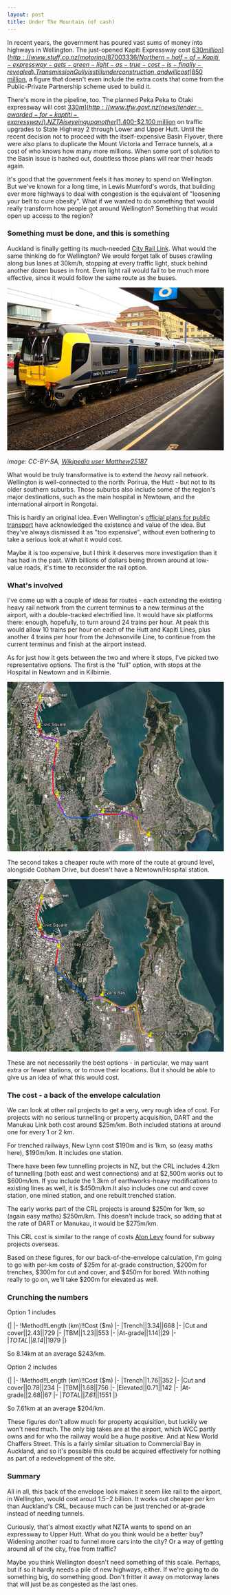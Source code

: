 ```yaml
---
layout: post
title: Under The Mountain (of cash)
---
```


In recent years, the government has poured vast sums of money into highways in Wellington. The just-opened Kapiti Expressway cost [$630 million](http://www.stuff.co.nz/motoring/87003336/Northern-half-of-Kapiti-expressway-gets-green-light-as-true-cost-is-finally-revealed). Transmission Gully is still under construction, and will cost [$850 million](http://www.nzta.govt.nz/projects/wellington-northern-corridor/transmission-gully/), a figure that doesn't even include the extra costs that come from the Public-Private Partnership scheme used to build it.

There's more in the pipeline, too. The planned Peka Peka to Otaki expressway will cost [$330m](http://www.tfw.govt.nz/news/tender-awarded-for-kaptiti-expressway/). NZTA is eyeing up another [$1,400-$2,100 million](https://www.nzta.govt.nz/assets/About-us-2/docs/board-meeting-minutes-2016/minutes-20161010.pdf) on traffic upgrades to State Highway 2 through Lower and Upper Hutt. Until the recent decision not to proceed with the itself-expensive Basin Flyover, there were also plans to duplicate the Mount Victoria and Terrace tunnels, at a cost of who knows how many more millions. When some sort of solution to the Basin issue is hashed out, doubtless those plans will rear their heads again.

It's good that the government feels it has money to spend on Wellington. But we've known for a long time, in Lewis Mumford's words, that building ever more highways to deal with congestion is the equivalent of "loosening your belt to cure obesity". What if we wanted to do something that would really transform how people got around Wellington? Something that would open up access to the region?

### Something must be done, and this is something

Auckland is finally getting its much-needed [City Rail Link](https://at.govt.nz/projects-roadworks/city-rail-link/). What would the same thinking do for Wellington? We would forget talk of buses crawling along bus lanes at 30km/h, stopping at every traffic light, stuck behind another dozen buses in front. Even light rail would fail to be much more effective, since it would follow the same route as the buses.

![A Matangi electric train](/images/2017/matangi_800.jpg)

*image: CC-BY-SA, [Wikipedia user Matthew25187](https://commons.wikimedia.org/wiki/File:NZR_FP_class_01.JPG)*

What would be truly transformative is to extend the _heavy_ rail network. Wellington is well-connected to the north: Porirua, the Hutt - but not to its older southern suburbs. Those suburbs also include some of the region's major destinations, such as the main hospital in Newtown, and the international airport in Rongotai.

This is hardly an original idea. Even Wellington's [official plans for public transport](http://www.gw.govt.nz/ptspinestudy/) have acknowledged the existence and value of the idea. But they've always dismissed it as "too expensive", without even bothering to take a serious look at what it would cost.

Maybe it is too expensive, but I think it deserves more investigation than it has had in the past. With billions of dollars being thrown around at low-value roads, it's time to reconsider the rail option.

### What's involved

I've come up with a couple of ideas for routes - each extending the existing heavy rail network from the current terminus to a new terminus at the airport, with a double-tracked electrified line. It would have six platforms there: enough, hopefully, to turn around 24 trains per hour. At peak this would allow 10 trains per hour on each of the Hutt and Kapiti Lines, plus another 4 trains per hour from the Johnsonville Line, to continue from the current terminus and finish at the airport instead.

As for just how it gets between the two and where it stops, I've picked two representative options. The first is the "full" option, with stops at the Hospital in Newtown and in Kilbirnie.

![Map of proposed rail route, Wellington Station to Airport via Newtown](/images/2017/wellington-rail-n.png)

The second takes a cheaper route with more of the route at ground level, alongside Cobham Drive, but doesn't have a Newtown/Hospital station.

![Map of proposed rail route, Wellington Station to Airport via Mount Victoria](/images/2017/wellington-rail-h.png)

These are not necessarily the best options - in particular, we may want extra or fewer stations, or to move their locations. But it should be able to give us an idea of what this would cost.

### The cost - a back of the envelope calculation

We can look at other rail projects to get a very, very rough idea of cost. For projects with no serious tunnelling or property acquisition, DART and the Manukau Link both cost around $25m/km. Both included stations at around one for every 1 or 2 km.

For trenched railways, New Lynn cost $190m and is 1km, so (easy maths here), $190m/km. It includes one station.

There have been few tunnelling projects in NZ, but the CRL includes 4.2km of tunnelling (both east and west connections) and at $2,500m works out to $600m/km. If you include the 1.3km of earthworks-heavy modifications to existing lines as well, it is $450m/km.It also includes one cut and cover station, one mined station, and one rebuilt trenched station.

The early works part of the CRL projects is around $250m for 1km, so (again easy maths) $250m/km. This doesn't include track, so adding that at the rate of DART or Manukau, it would be $275m/km.

This CRL cost is similar to the range of costs [Alon Levy](http://transportblog.co.nz/2016/10/05/the-costs-of-tunnelling/) found for subway projects overseas.

Based on these figures, for our back-of-the-envelope calculation, I'm going to go with per-km costs of $25m for at-grade construction, $200m for trenches, $300m for cut and cover, and $450m for bored. With nothing really to go on, we'll take $200m for elevated as well.

### Crunching the numbers

Option 1 includes 

{|
	|-	!Method!!Length (km)!!Cost ($m)
	|-	|Trench||3.34||668
	|-	|Cut and cover||2.43||729
	|-	|TBM||1.23||553
	|-	|At-grade||1.14||29
	|-	|*TOTAL*||*8.14*||1979
|}

So 8.14km at an average $243/km.

Option 2 includes

{|
	|-	!Method!!Length (km)!!Cost ($m)
	|-	|Trench||1.76||352
	|-	|Cut and cover||0.78||234
	|-	|TBM||1.68||756
	|-	|Elevated||0.71||142
	|-	|At-grade||2.68||67
	|-	|*TOTAL*||*7.61*||1551
|}

So 7.61km at an average $204/km.

These figures don't allow much for property acquisition, but luckily we won't need much. The only big takes are at the airport, which WCC partly owns and for who the railway would be a huge positive. And at New World Chaffers Street. This is a fairly similar situation to Commercial Bay in Auckland, and so it's possible this could be acquired effectively for nothing as part of a redevelopment of the site.

### Summary

All in all, this back of the envelope look makes it seem like rail to the airport, in Wellington, would cost aroud $1.5-$2 billion. It works out cheaper per km than Auckland's CRL, because much can be just trenched or at-grade instead of needing tunnels. 

Curiously, that's almost exactly what NZTA wants to spend on an expressway to Upper Hutt. What do you think would be a better buy? Widening another road to funnel more cars into the city? Or a way of getting around all of the city, free from traffic?

Maybe you think Wellington doesn't need something of this scale. Perhaps, but if so it hardly needs a pile of new highways, either. If we're going to do something big, do something good. Don't fritter it away on motorway lanes that will just be as congested as the last ones.
